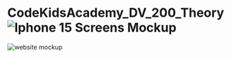 # CodeKidsAcademy_DV_200_Theory![Iphone 15 Screens Mockup](https://github.com/user-attachments/assets/37b30def-4e47-48dd-8e33-51ea3d77da2a)
![website mockup](https://github.com/user-attachments/assets/03fe471e-bdae-42c0-8e64-5ae0b38bb5db)

